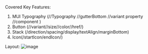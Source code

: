 Covered Key Features:
1. MUI Typography (//Typography //gutterBottom //variant property //component )
2. Button (//variant//size//color//href/)
3. Stack (/direction/spacing/display/textAlign/marginBottom)
4. Icon(/startIcon/endIcon/)

Layout:
![image](https://user-images.githubusercontent.com/15225177/190135742-6d9dddd7-f3e5-40fe-ba7b-3481aa04f512.png)
